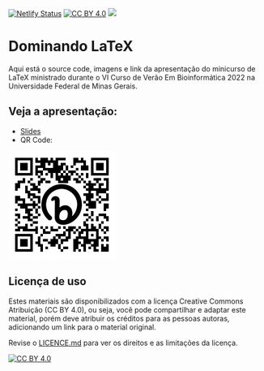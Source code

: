 [![Netlify Status](https://api.netlify.com/api/v1/badges/5e55f16c-500d-4214-a934-78de9a43911f/deploy-status)](https://app.netlify.com/sites/dominandolatex/deploys) [![CC BY 4.0][cc-by-shield]][cc-by] <img src="https://img.shields.io/badge/Made%20with-Markdown-1f425f.svg" weight="9%"/>

# Dominando LaTeX

Aqui está o source code, imagens e link da apresentação do minicurso de LaTeX ministrado durante o VI Curso de Verão Em Bioinformática 2022 na Universidade Federal de Minas Gerais.

## Veja a apresentação:
- [Slides](https://bit.ly/latex-cvbioinfo)
- QR Code:

![qrcode](img/bit.ly_latex-cvbioinfo.png)

## Licença de uso

Estes materiais são disponibilizados com a licença Creative Commons Atribuição (CC BY 4.0), ou seja, você pode compartilhar e adaptar este material, porém deve atribuir os créditos para as pessoas autoras, adicionando um link para o material original.

Revise o [LICENCE.md](https://github.com/ElizaAlfaro/seminarios_01072022/blob/master/LICENCE.md) para ver os direitos e as limitações da licença.

[![CC BY 4.0][cc-by-image]][cc-by]

[cc-by]: http://creativecommons.org/licenses/by/4.0/
[cc-by-image]: https://i.creativecommons.org/l/by/4.0/88x31.png
[cc-by-shield]: https://img.shields.io/badge/License-CC%20BY%204.0-lightgrey.svg
